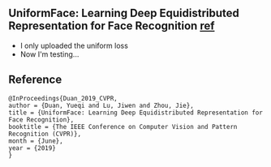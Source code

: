 ## UniformFace: Learning Deep Equidistributed Representation for Face Recognition [ref](http://openaccess.thecvf.com/content_CVPR_2019/papers/Duan_UniformFace_Learning_Deep_Equidistributed_Representation_for_Face_Recognition_CVPR_2019_paper.pdf)

+ I only uploaded the uniform loss
+ Now I'm testing...

## Reference
```
@InProceedings{Duan_2019_CVPR,
author = {Duan, Yueqi and Lu, Jiwen and Zhou, Jie},
title = {UniformFace: Learning Deep Equidistributed Representation for Face Recognition},
booktitle = {The IEEE Conference on Computer Vision and Pattern Recognition (CVPR)},
month = {June},
year = {2019}
}
```
